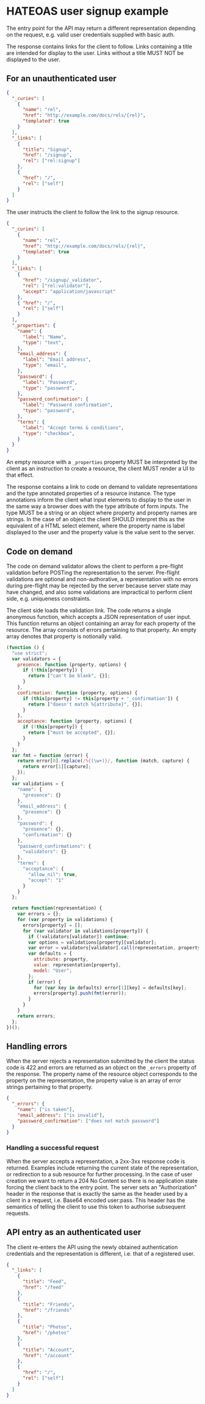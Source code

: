 # HATEOAS user signup example

The entry point for the API may return a different representation depending on the
request, e.g. valid user credentials supplied with basic auth.

The response contains links for the client to follow. Links containing a title
are intended for display to the user. Links without a title MUST NOT be
displayed to the user.

## For an unauthenticated user

```json
{
  "_curies": [
    {
      "name": "rel",
      "href": "http://example.com/docs/rels/{rel}",
      "templated": true
    }
  ],
  "_links": [
    {
      "title": "Signup",
      "href": "/signup",
      "rel": ["rel:signup"]
    },
    {
      "href": "/",
      "rel": ["self"]
    }
  ]
}
```

The user instructs the client to follow the link to the signup resource.

```json
{
  "_curies": [
    {
      "name": "rel",
      "href": "http://example.com/docs/rels/{rel}",
      "templated": true
    }
  ],
  "_links": [
    {
      "href": "/signup/_validator",
      "rel": ["rel:validator"],
      "accept": "application/javascript"
    },
    { "href": "/",
      "rel": ["self"]
    }
  ],
  "_properties": {
    "name": {
      "label": "Name",
      "type": "text",
    },
    "email_address": {
      "label": "Email address",
      "type": "email",
    },
    "password": {
      "label": "Password",
      "type": "password",
    },
    "password_confirmation": {
      "label": "Password confirmation",
      "type": "password",
    },
    "terms": {
      "label": "Accept terms & conditions",
      "type": "checkbox",
    }
  }
}
```

An empty resource with a `_properties` property MUST be interpreted by the client
as an instruction to create a resource, the client MUST render a UI to that
effect.

The response contains a link to code on demand to validate representations and
the type annotated properties of a resource instance. The type annotations inform
the client what input elements to display to the user in the same way a browser
does with the type attribute of form inputs. The type MUST be a string or an
object where property and property names are strings. In the case of an object
the client SHOULD interpret this as the equivalent of a HTML select element,
where the property name is label displayed to the user and the property value
is the value sent to the server.

## Code on demand

The code on demand validator allows the client to perform a pre-flight validation
before POSTing the representation to the server. Pre-flight validations are
optional and non-authorative, a representation with no errors during pre-flight
may be rejected by the server because server state may have changed,
and also some validations are impractical to perform client side, e.g.
uniqueness constraints.

The client side loads the validation link. The code returns a single
anonymous function, which accepts a JSON representation of user input. This
function returns an object containing an array for each property of the resource.
The array consists of errors pertaining to that property. An empty array denotes
that property is notionally valid.

```javascript
(function () {
  "use strict";
  var validators = {
    presence: function (property, options) {
      if (!this[property]) {
        return ["can't be blank", {}];
      }
    },
    confirmation: function (property, options) {
      if (this[property] != this[property + '_confirmation']) {
        return ["doesn't match %{attribute}", {}];
      }
    },
    acceptance: function (property, options) {
      if (!this[property]) {
        return ["must be accepted", {}];
      }
    }
  };
  var fmt = function (error) {
    return error[0].replace(/%{(\w+)}/, function (match, capture) {
      return error[1][capture];
    });
  };
  var validations = {
    "name": {
      "presence": {}
    },
    "email_address": {
      "presence": {}
    },
    "password": {
      "presence": {},
      "confirmation": {}
    },
    "password_confirmations": {
      "validators": {}
    },
    "terms": {
      "acceptance": {
        "allow_nil": true,
        "accept": "1"
      }
    }
  };

  return function(representation) {
    var errors = {};
    for (var property in validations) {
      errors[property] = [];
      for (var validator in validations[property]) {
        if (!validators[validator]) continue;
        var options = validations[property][validator];
        var error = validators[validator].call(representation, property, options);
        var defaults = {
          attribute: property,
          value: representation[property],
          model: "User";
        };
        if (error) {
          for (var key in defaults) error[1][key] = defaults[key];
          errors[property].push(fmt(error));
        }
      }
    }
    return errors;
  };
})();
```

## Handling errors

When the server rejects a representation submitted by the client the status
code is 422 and errors are returned as an object on the `_errors` property of
the response. The property name of the resource object corresponds to the
property on the representation, the property value is an array of error strings
pertaining to that property.

```json
{
  "_errors": {
    "name": ["is taken"],
    "email_address": ["is invalid"],
    "password_confirmation": ["does not match password"]
  }
}
```

### Handling a successful request

When the server accepts a representation, a 2xx-3xx response code is returned.
Examples include returning the current state of the representation, or
redirection to a sub resource for further processing. In the case of user
creation we want to return a 204 No Content so there is no application
state forcing the client back to the entry point. The server sets an
"Authorization" header in the response that is exactly the same as the header
used by a client in a request, i.e. Base64 encoded user:pass. This header has
the semantics of telling the client to use this token to authorise subsequent
requests.

## API entry as an authenticated user

The client re-enters the API using the newly obtained authentication credentials
and the representation is different, i.e. that of a registered user.

```json
{
  "_links": [
    {
      "title": "Feed",
      "href": "/feed"
    },
    {
      "title": "Friends",
      "href": "/friends"
    },
    {
      "title": "Photos",
      "href": "/photos"
    },
    {
      "title": "Account",
      "href": "/account"
    },
    {
      "href": "/",
      "rel": ["self"]
    }
  ]
}
```
